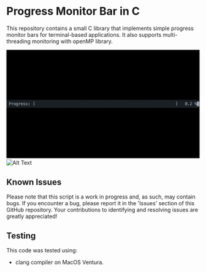 # Progress Monitor Bar in C

This repository contains a small C library that implements simple progress monitor bars for terminal-based applications. It also supports multi-threading monitoring with openMP library.

![Alt Text](gifs/single_bar.gif)
![Alt Text](gifs/multi-thread_bar.gif)

## Known Issues

Please note that this script is a work in progress and, as such, may contain bugs. If you encounter a bug, please report it in the 'Issues' section of this GitHub repository. Your contributions to identifying and resolving issues are greatly appreciated!

## Testing

This code was tested using:
* clang compiler on MacOS Ventura.
